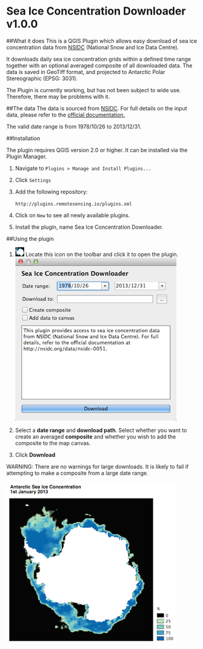 Sea Ice Concentration Downloader v1.0.0
=======================================

##What it does
This is a QGIS Plugin which allows easy download of sea ice concentration data from [NSIDC](http://nsidc.org/data/seaice_index/) (National Snow and Ice Data Centre). 

It downloads daily sea ice concentration grids within a defined time range together with an optional averaged composite of all downloaded data. The data is saved in GeoTiff format, and projected to Antarctic Polar Stereographic (EPSG: 3031). 

The Plugin is currently working, but has not been subject to wide use. Therefore, there may be problems with it. 


##The data
The data is sourced from [NSIDC](http://nsidc.org/data/nsidc-0051). For full details on the input data, please refer to the [official documentation.](http://nsidc.org/data/docs/daac/nsidc0051_gsfc_seaice.gd.html) 

The valid date range is from 1978/10/26 to 2013/12/31.

##Installation

The plugin requires QGIS version 2.0 or higher. It can be installed via the Plugin Manager. 

1. Navigate to `Plugins > Manage and Install Plugins...`

2. Click `Settings`

3. Add the following repository:

    `http://plugins.remotesensing.io/plugins.xml`

4. Click on `New` to see all newly available plugins. 

5. Install the plugin, name Sea Ice Concentration Downloader.

##Using the plugin
1. ![Toolbar button](images/icon_button.png)  Locate this icon on the toolbar and click it to open the plugin.
![Plugin interface](images/interface.png)

2. Select a **date range** and **download path**. Select whether you want to create an averaged **composite** and whether you wish to add the composite to the map canvas. 

3. Click **Download**

WARNING: There are no warnings for large downloads. It is likely to fail if attempting to make a composite from a large date range.

![Sea ice concentration](images/sea_ice_map.png) 

